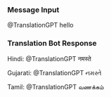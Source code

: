 
<h3>Message Input</h3>
@TranslationGPT hello


<h3>Translation Bot Response</h3>
Hindi: @TranslationGPT नमस्ते

Gujarati: @TranslationGPT નમસ્તે

Tamil: @TranslationGPT வணக்கம்
